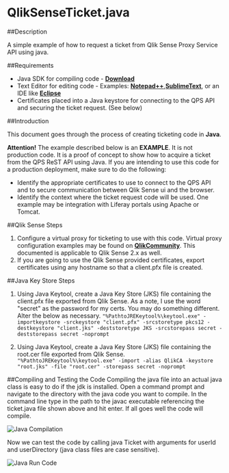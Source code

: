 # QlikSenseTicket.java

##Description

A simple example of how to request a ticket from Qlik Sense Proxy Service API using java.

##Requirements

* Java SDK for compiling code - **[Download](http://www.oracle.com/technetwork/java/javase/downloads/jdk8-downloads-2133151.html)**
* Text Editor for editing code - Examples: **[Notepad++](https://notepad-plus-plus.org/)**,**[SublimeText](http://www.sublimetext.com/2)**, or an IDE like **[Eclipse](https://eclipse.org/downloads/)**
* Certificates placed into a Java keystore for connecting to the QPS API and securing the ticket request. (See below)

##Introduction

This document goes through the process of creating ticketing code in **Java**.

 **Attention!**
		The example described below is an **EXAMPLE**. It is not production code. It is a proof of concept to show how to acquire a ticket from the QPS ReST API using Java. If you are intending to use this code for a production deployment, make sure to do the following:

* Identify the appropriate certificates to use to connect to the QPS API and to secure communication between Qlik Sense ui and the browser.
* Identify the context where the ticket request code will be used. One example may be integration with Liferay portals using Apache or Tomcat.

##Qlik Sense Steps

1. Configure a virtual proxy for ticketing to use with this code. Virtual proxy configuration examples may be found on **[QlikCommunity](https://community.qlik.com/docs/DOC-8159)**.  This documented is applicable to Qlik Sense 2.x as well.
2. If you are going to use the Qlik Sense provided certificates, export certificates using any hostname so that a client.pfx file is created.

##Java Key Store Steps
1. Using Java Keytool, create a Java Key Store (JKS) file containing the client.pfx file exported from Qlik Sense.  As a note, I use the word "secret" as the password for my certs.  You may do something different.  Alter the below as necessary.
```"%PathtoJREKeytool%\keytool.exe" -importkeystore -srckeystore "client.pfx" -srcstoretype pkcs12 -destkeystore "client.jks" -deststoretype JKS -srcstorepass secret -deststorepass secret -noprompt ```

2. Using Java Keytool, create a Java Key Store (JKS) file containing the root.cer file exported from Qlik Sense.
```"%PathtoJREKeytool%\keytool.exe" -import -alias QlikCA -keystore "root.jks" -file "root.cer" -storepass secret -noprompt```

##Compiling and Testing the Code
Compiling the java file into an actual java class is easy to do if the jdk is installed.  Open a command prompt and navigate to the directory with the java code you want to compile.  In the command line type in the path to the javac executable referencing the ticket.java file shown above and hit enter.  If all goes well the code will compile.

![Java Compilation](javac.png)

Now we can test the code by calling java Ticket with arguments for userId and userDirectory (java class files are case sensitive).

![Java Run Code](java.png)
